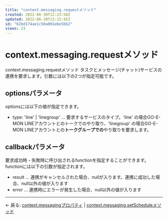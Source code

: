```yaml
---
title: "context.messaging.requestメソッド"
created: 2022-06-30T12:23:58Z
updated: 2022-06-30T13:13:45Z
id: "62bd174ae1c50a001e6e5bb2"
views: 23
---
```


# context.messaging.requestメソッド

context.messaging.requestメソッド
タスクとメッセージ(チャット)サービスの連携を要求します。引数には以下の2つが指定可能です。

## optionsパラメータ
optionsには以下の値が指定できます。
- type: 'line' | 'linegroup' ... 要求するサービスのタイプ。'line' の場合GO-E-MON LINEアカウントとのトークでのやり取り、'linegroup' の場合GO-E-MON LINEアカウントとの**トークグループでの**やり取りを要求します。

## callbackパラメータ
要求成功時・失敗時に呼び出されるfunctionを指定することができます。functionには以下の引数が指定されます。
- result ... 連携がキャンセルされた場合、nullが入ります。連携に成功した場合、null以外の値が入ります
- error ... 連携時にエラーが発生した場合、null以外の値が入ります


---

← 戻る: [context.messagingプロパティ](context.messagingプロパティ.md) | [context.messaging.setScheduleメソッド](context.messaging.setScheduleメソッド.md)